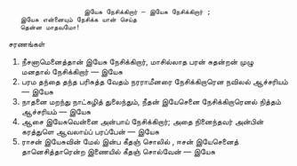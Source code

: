 

                       இயேசு நேசிக்கிறார் – இயேசு நேசிக்கிறார் ;
       இயேசு என்னையும் நேசிக்க யான் செய்த
       தென்ன மாதவமோ!
          
சரணங்கள்
1.    நீசனாமெனைத்தான் இயேசு நேசிக்கிறார், 
        மாசில்லாத பரன் சுதன்றன் முழு  
        மனதால் நேசிக்கிறார் — இயேசு
 2.   பரம தந்தை தந்த பரிசுத்த வேதம் 
       நரராமீனரை நேசிக்கிறாரென
       நவிலல் ஆச்சரியம் — இயேசு
 3.  நாதனை மறந்து நாட்கழித் துலைந்தும்,
      நீதன் இயேசெனை நேசிக்கிறாரெனல்
      நித்தம் ஆச்சரியம் — இயேசு
 4.  ஆசை இயேசுவென்னை அன்பாய் நேசிக்கிறார்;
      அதை நினைந்தவர் அன்பின் கரத்துளெ
      ஆவலாய்ப் பரப்பேன் — இயேசு
 5.  ராசன் இயேசுவின் மேல் இன்ப கீதஞ் சொலில் ,
      ஈசன் இயேசெனைத் தானெசித்தாரென்ற
      இணையில் கீதஞ் சொல்வேன் — இயேசு


